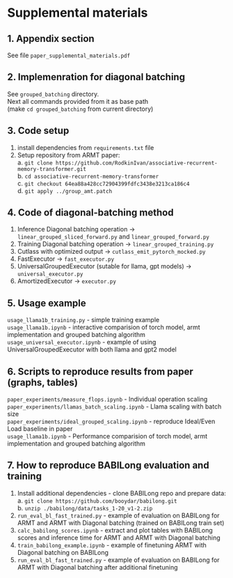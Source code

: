 # Supplemental materials

## 1. Appendix section 

See file `paper_supplemental_materials.pdf`

## 2. Implemenration for diagonal batching

See `grouped_batching` directory.   
Next all commands provided from it as base path  
(make `cd grouped_batching` from current directory)

## 3. Code setup

1. install dependencies from `requirements.txt` file
2. Setup repository from ARMT paper: \
    a. `git clone https://github.com/RodkinIvan/associative-recurrent-memory-transformer.git` \
    b. `cd associative-recurrent-memory-transformer` \
    c. `git checkout 64ea88a428cc72904399fdfc3438e3213ca186c4` \
    d. `git apply ../group_amt.patch`


## 4. Code of diagonal-batching method

1. Inference Diagonal batching operation -> `linear_grouped_sliced_forward.py` and `linear_grouped_forward.py`
2. Training Diagonal batching operation -> `linear_grouped_training.py`
3. Cutlass with optimized output -> `cutlass_emit_pytorch_mocked.py`
4. FastExecutor -> `fast_executor.py`
5. UniversalGroupedExecutor (sutable for llama, gpt models) -> `universal_executor.py`
6. AmortizedExecutor -> `executor.py`

## 5. Usage example

`usage_llama1b_training.py` - simple training example \
`usage_llama1b.ipynb` - interactive comparision of torch model, armt implementation and grouped batching algorithm \
`usage_universal_executor.ipynb` - example of using UniversalGroupedExecutor with both llama and gpt2 model

## 6. Scripts to reproduce results from paper (graphs, tables)
`paper_experiments/measure_flops.ipynb` - Individual operation scaling \
`paper_experiments/llamas_batch_scaling.ipynb` - Llama scaling with batch size \
`paper_experiments/ideal_grouped_scaling.ipynb` - reproduce Ideal/Even Load baseline in paper \
`usage_llama1b.ipynb` - Performance comparision of torch model, armt implementation and grouped batching algorithm


## 7. How to reproduce BABILong evaluation and training

1. Install additional dependencies - clone BABILong repo and prepare data: \
    a. `git clone https://github.com/booydar/babilong.git` \
    b. `unzip ./babilong/data/tasks_1-20_v1-2.zip`
2. `run_eval_bl_fast_trained.py` - example of evaluation on BABILong for ARMT and ARMT with Diagonal batching (trained on BABILong train set)
3. `calc_babilong_scores.ipynb` - extract and plot tables with BABILong scores and inference time for ARMT and ARMT with Diagonal batching
4. `train_babilong_example.ipynb` - example of finetuning ARMT with Diagonal batching on BABILong
5. `run_eval_bl_fast_trained.py` - example of evaluation on BABILong for ARMT with Diagonal batching after additional finetuning